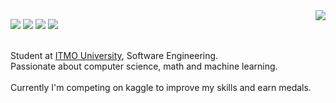 
<!--
![Git](https://img.shields.io/badge/git-%23F05033.svg?style=for-the-badge&logo=git&logoColor=white)
![Docker](https://img.shields.io/badge/docker-%230db7ed.svg?style=for-the-badge&logo=docker&logoColor=white)
-->

<!--
**nuntsevich/nuntsevich** is a ✨ _special_ ✨ repository because its `README.md` (this file) appears on your GitHub profile.

Here are some ideas to get you started:

- 🔭 I’m currently working on ...
- 🌱 I’m currently learning ...
- 👯 I’m looking to collaborate on ...
- 🤔 I’m looking for help with ...
- 💬 Ask me about ...
- 📫 How to reach me: ...
- 😄 Pronouns: ...
- ⚡ Fun fact: ...
-->


<img align="right" src="https://media1.giphy.com/media/v1.Y2lkPTc5MGI3NjExbTgwZnhhOGU1eDJmemFtZXp1Nml1M3BzZjFzNDduaWhqZGF3cm5sNyZlcD12MV9pbnRlcm5hbF9naWZfYnlfaWQmY3Q9Zw/NDXLnQ17tN6kvgVdsC/giphy.gif" /> 


![](https://img.shields.io/badge/Kaggle-20BEFF?style=for-the-badge&logo=Kaggle&logoColor=white)
![](https://img.shields.io/badge/Codeforces-445f9d?style=for-the-badge&logo=Codeforces&logoColor=white)
![](https://img.shields.io/badge/C%2B%2B-00599C?style=for-the-badge&logo=c%2B%2B&logoColor=white)
![](https://img.shields.io/badge/PyTorch-EE4C2C?style=for-the-badge&logo=pytorch&logoColor=white)
<br/><br/>

Student at <a href="https://itmo.ru">ITMO University</a>, Software Engineering. <br/>
Passionate about computer science, math and machine learning. <br/>
<br/>
Currently I'm competing on kaggle to improve my skills and earn medals.
